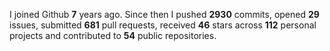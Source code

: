 
I joined Github **7** years ago. Since then I pushed **2930** commits, opened **29** issues, submitted **681** pull requests, received **46** stars across **112** personal projects and contributed to **54** public repositories.
